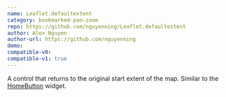 ```yaml
---
name: Leaflet.defaultextent
category: bookmarked-pan-zoom
repo: https://github.com/nguyenning/Leaflet.defaultextent
author: Alex Nguyen
author-url: https://github.com/nguyenning
demo: 
compatible-v0:
compatible-v1: true
---
```


A control that returns to the original start extent of the map.  Similar to the <a href="https://developers.arcgis.com/javascript/jssamples/widget_home.html">HomeButton</a> widget.
